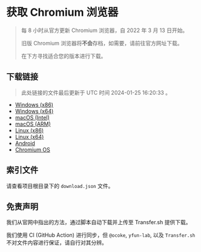 # 获取 Chromium 浏览器

> 每 8 小时从官方更新 Chromium 浏览器，自 2022 年 3 月 13 日开始。
> 
> 旧版 Chromium 浏览器将**不会**存档，如需要，请前往官方网址下载。
>
> 在下方寻找适合您的版本进行下载。

## 下载链接

> 此处链接的文件最后更新于 UTC 时间 2024-01-25 16:20:33
。

- [Windows (x86)](https://transfer.sh/pXN4m2H3V7/Win.zip)
- [Windows (x64)](https://transfer.sh/oDAgkn0I5u/Win_x64.zip)
- [macOS (Intel)](https://transfer.sh/mxBzMiqujn/Mac.zip)
- [macOS (ARM)](https://transfer.sh/2Uwmrx6h1e/Mac_Arm.zip)
- [Linux (x86)](https://transfer.sh/zK31i24MjN/Linux.zip)
- [Linux (x64)](https://transfer.sh/SlgnkhJodP/Linux_x64.zip)
- [Android](https://transfer.sh/hcmHcbJoDc/Android.zip)
- [Chromium OS](https://transfer.sh/21oTBoJcUz/Linux_ChromiumOS_Full.zip)

## 索引文件

请查看项目根目录下的 `download.json` 文件。

## 免责声明

我们从官网中指出的方法，通过脚本自动下载并上传至 Transfer.sh 提供下载。

我们使用 CI (GitHub Action) 进行同步，但 `@ocoke`, `yfun-lab`, 以及 `Transfer.sh` 不对文件内容进行保证，请自行对其分辨。

